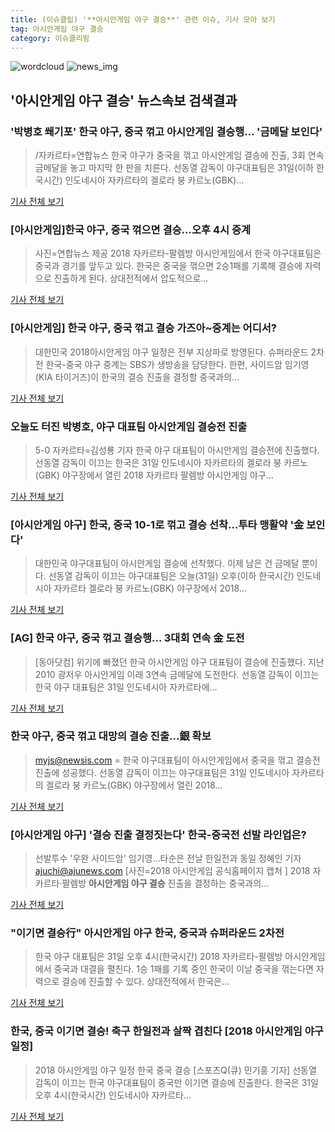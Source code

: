 ```yaml
---
title: (이슈클립) '**아시안게임 야구 결승**' 관련 이슈, 기사 모아 보기
tag: 아시안게임 야구 결승
category: 이슈클리핑
---
```

![wordcloud](https://s3.ap-northeast-2.amazonaws.com/lyrics101-wordcloud/2018-08-31-1535710378.png)
![news_img](https://user-images.githubusercontent.com/42597476/44507050-1206f400-a6e4-11e8-8d98-7ffbfebb353f.png)
## **'**아시안게임 야구 결승**'** 뉴스속보 검색결과
### '박병호 쐐기포' 한국 야구, 중국 꺾고 아시안게임 결승행… '금메달 보인다'

>/자카르타=연합뉴스 한국 야구가 중국을 꺾고 아시안게임 결승에 진출, 3회 연속 금메달을 놓고 마지막 한 판을 치른다. 선동열 감독이 야구대표팀은 31일(이하 한국시간) 인도네시아 자카르타의 겔로라 붕 카르노(GBK)...

<a href="http://www.kyeongin.com/main/view.php?key=20180831010010367" target="_blank">기사 전체 보기</a>

### [아시안게임]한국 야구, 중국 꺾으면 결승…오후 4시 중계

>사진=연합뉴스 제공 2018 자카르타-팔렘방 아시안게임에서 한국 야구대표팀은 중국과 경기를 앞두고 있다. 한국은 중국을 꺾으면 2승1패를 기록해 결승에 자력으로 진출하게 된다. 상대전적에서 압도적으로...

<a href="http://www.newsway.co.kr/news/view?tp=1&ud=2018083114125105290" target="_blank">기사 전체 보기</a>

### [아시안게임] 한국 야구, 중국 꺾고 결승 가즈아~중계는 어디서?

>대한민국 2018아시안게임 야구 일정은 전부 지상파로 방영된다. 슈퍼라운드 2차전 한국-중국 야구 중계는 SBS가 생방송을 담당한다. 한편, 사이드암 임기영(KIA 타이거즈)이 한국의 결승 진출을 결정할 중국과의...

<a href="http://news.imaeil.com/Sports/2018083115373454531" target="_blank">기사 전체 보기</a>

### 오늘도 터진 박병호, 야구 대표팀 아시안게임 결승전 진출

>5-0 자카르타=김성룡 기자 한국 야구 대표팀이 아시안게임 결승전에 진출했다. 선동열 감독이 이끄는 한국은 31일 인도네시아 자카르타의 겔로라 붕 카르노(GBK) 야구장에서 열린 2018 자카르타 팔렘방 아시안게임 야구...

<a href="http://news.joins.com/article/olink/22524298" target="_blank">기사 전체 보기</a>

### [아시안게임 야구] 한국, 중국 10-1로 꺾고 결승 선착...투타 맹활약 '金 보인다'

>대한민국 야구대표팀이 아시안게임 결승에 선착했다. 이제 남은 건 금메달 뿐이다. 선동열 감독이 이끄는 야구대표팀은 오늘(31일) 오후(이하 한국시간) 인도네시아 자카르타 겔로라 붕 카르노(GBK) 야구장에서 2018...

<a href="http://www.slist.kr/news/articleView.html?idxno=44206" target="_blank">기사 전체 보기</a>

### [AG] 한국 야구, 중국 꺾고 결승행… 3대회 연속 金 도전

>[동아닷컴] 위기에 빠졌던 한국 아시안게임 야구 대표팀이 결승에 진출했다. 지난 2010 광저우 아시안게임 이래 3연속 금메달에 도전한다. 선동열 감독이 이끄는 한국 야구 대표팀은 31일 인도네시아 자카르타에...

<a href="http://sports.donga.com/3/all/20180831/91775363/1" target="_blank">기사 전체 보기</a>

### 한국 야구, 중국 꺾고 대망의 결승 진출…銀 확보

>myjs@newsis.com = 한국 야구대표팀이 아시안게임에서 중국을 꺾고 결승전 진출에 성공했다. 선동열 감독이 이끄는 야구대표팀은 31일 인도네시아 자카르타의 겔로라 붕 카르노(GBK) 야구장에서 열린 2018...

<a href="http://www.newsis.com/view/?id=NISX20180831_0000406320&cID=10502&pID=10500" target="_blank">기사 전체 보기</a>

### [아시안게임 야구] '결승 진출 결정짓는다' 한국-중국전 선발 라인업은?

>선발투수 '우완 사이드암' 임기영…타순은 전날 한일전과 동일 정혜인 기자 ajuchi@ajunews.com [사진=2018 아시안게임 공식홈페이지 캡처 ] 2018 자카르타·팔렘방 **아시안게임 야구 결승** 진출을 결정하는 중국과의...

<a href="http://www.ajunews.com/view/20180831152935067" target="_blank">기사 전체 보기</a>

### "이기면 결승行" 아시안게임 야구 한국, 중국과 슈퍼라운드 2차전

>한국 야구 대표팀은 31일 오후 4시(한국시간) 2018 자카르타-팔렘방 아시안게임에서 중국과 대결을 펼친다. 1승 1패를 기록 중인 한국이 이날 중국을 꺾는다면 자력으로 결승에 진출할 수 있다. 상대전적에서 한국은...

<a href="http://www.newsculture.tv/sub_read.html?uid=139774&section=sc227" target="_blank">기사 전체 보기</a>

### 한국, 중국 이기면 결승! 축구 한일전과 살짝 겹친다 [2018 아시안게임 야구 일정]

>2018 아시안게임 야구 일정 한국 중국 결승  [스포츠Q(큐) 민기홍 기자] 선동열 감독이 이끄는 한국 야구대표팀이 중국만 이기면 결승에 진출한다. 한국은 31일 오후 4시(한국시간) 인도네시아 자카르타...

<a href="http://www.sportsq.co.kr/news/articleView.html?idxno=300866" target="_blank">기사 전체 보기</a>


